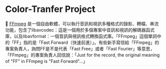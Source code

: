 # Color-Tranfer Project


 :mega: [FFmpeg](https://zh.wikipedia.org/wiki/FFmpeg) 是一個自由軟體，可以執行音訊和視訊多種格式的錄影、轉檔、串流功能，包含了libavcodec：這是一個用於多個專案中音訊和視訊的解碼器函式庫，以及libavformat：一個音訊與視訊格式轉換函式庫。「FFmpeg」這個單詞中的「FF」指的是「Fast Forward（快速前進）」。有些新手寫信給「FFmpeg」的專案負責人，詢問FF是不是代表「Fast Free」或者「Fast Fourier」等意思，「FFmpeg」的專案負責人回信說：「Just for the record, the original meaning of "FF" in FFmpeg is "Fast Forward"...」

